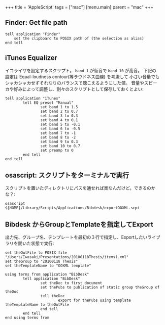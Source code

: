 +++
title = 'AppleScript'
tags = ["mac"]
[menu.main]
  parent = "mac"
+++

## Finder: Get file path

    tell application "Finder"
        set the clipboard to POSIX path of (the selection as alias)
    end tell

## iTunes Equalizer

イコライザを設定するスクリプト。
`band 1` が低音で `band 10` が高音。
下記の設定は Equal-loudness contour(等ラウドネス曲線) を考慮して
小さい音量でもシャカシャカせずそれなりのバランスで聴こえるようにした値。
音量やスピーカや好みによって調整し、別々のスクリプトとして保存しておくとよい:

    tell application "iTunes"
            tell EQ preset "Manual"
                    set band 1 to 1.5
                    set band 2 to 0.7
                    set band 3 to 0.3
                    set band 4 to 0.1
                    set band 5 to -0.1
                    set band 6 to -0.5
                    set band 7 to -1
                    set band 8 to -2
                    set band 9 to 0.3
                    set band 10 to 0.7
                    set preamp to 0
            end tell
    end tell

## osascript: スクリプトをターミナルで実行

スクリプトを置いたディレクトリにパスを通せれば楽なんだけど。できるのかな？:

    osascript ${HOME}/Library/Scripts/Applications/Bibdesk/exportOOXML.scpt

## Bibdesk からGroupとTemplateを指定してExport

出力先、グループ名、テンプレートを最初の３行で指定し、Exportしたいライブラリを開いた状態で実行:

    set theOutFile to POSIX file "/Users/Iwasaki/Presentations/20100118Thesis/items1.xml"
    set theGroup to "20100118 Thesis"
    set theTemplateName to "OOXML template"

    using terms from application "BibDesk"
            tell application "BibDesk"
                    set theDoc to first document
                    set thePubs to publication of static group theGroup of theDoc
                    tell theDoc
                            export for thePubs using template theTemplateName to theOutFile
                    end tell
            end tell
    end using terms from
